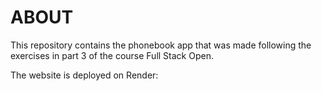 # ABOUT

This repository contains the phonebook app that was made following the exercises in part 3 of the course Full Stack Open.

The website is deployed on Render: 